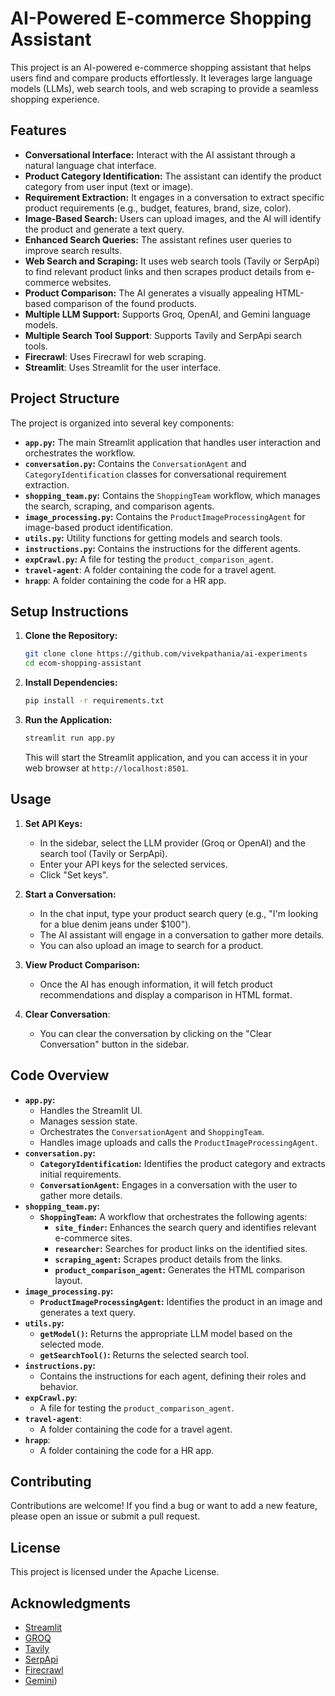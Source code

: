# AI-Powered E-commerce Shopping Assistant

This project is an AI-powered e-commerce shopping assistant that helps users find and compare products effortlessly. It leverages large language models (LLMs), web search tools, and web scraping to provide a seamless shopping experience.

## Features

-   **Conversational Interface:** Interact with the AI assistant through a natural language chat interface.
-   **Product Category Identification:** The assistant can identify the product category from user input (text or image).
-   **Requirement Extraction:** It engages in a conversation to extract specific product requirements (e.g., budget, features, brand, size, color).
-   **Image-Based Search:** Users can upload images, and the AI will identify the product and generate a text query.
-   **Enhanced Search Queries:** The assistant refines user queries to improve search results.
-   **Web Search and Scraping:** It uses web search tools (Tavily or SerpApi) to find relevant product links and then scrapes product details from e-commerce websites.
-   **Product Comparison:** The AI generates a visually appealing HTML-based comparison of the found products.
-   **Multiple LLM Support:** Supports Groq, OpenAI, and Gemini language models.
- **Multiple Search Tool Support**: Supports Tavily and SerpApi search tools.
- **Firecrawl**: Uses Firecrawl for web scraping.
- **Streamlit**: Uses Streamlit for the user interface.

## Project Structure

The project is organized into several key components:

-   **`app.py`:** The main Streamlit application that handles user interaction and orchestrates the workflow.
-   **`conversation.py`:** Contains the `ConversationAgent` and `CategoryIdentification` classes for conversational requirement extraction.
-   **`shopping_team.py`:** Contains the `ShoppingTeam` workflow, which manages the search, scraping, and comparison agents.
-   **`image_processing.py`:** Contains the `ProductImageProcessingAgent` for image-based product identification.
-   **`utils.py`:** Utility functions for getting models and search tools.
-   **`instructions.py`:** Contains the instructions for the different agents.
-   **`expCrawl.py`:** A file for testing the `product_comparison_agent`.
- **`travel-agent`**: A folder containing the code for a travel agent.
- **`hrapp`**: A folder containing the code for a HR app.

## Setup Instructions

1.  **Clone the Repository:**

    ```bash
    git clone clone https://github.com/vivekpathania/ai-experiments
    cd ecom-shopping-assistant
    ```

2.  **Install Dependencies:**

    ```bash
    pip install -r requirements.txt
    ```

3.  **Run the Application:**

    ```bash
    streamlit run app.py
    ```

    This will start the Streamlit application, and you can access it in your web browser at `http://localhost:8501`.

## Usage

1.  **Set API Keys:**
    -   In the sidebar, select the LLM provider (Groq or OpenAI) and the search tool (Tavily or SerpApi).
    -   Enter your API keys for the selected services.
    -   Click "Set keys".

2.  **Start a Conversation:**
    -   In the chat input, type your product search query (e.g., "I'm looking for a blue denim jeans under $100").
    -   The AI assistant will engage in a conversation to gather more details.
    - You can also upload an image to search for a product.

3.  **View Product Comparison:**
    -   Once the AI has enough information, it will fetch product recommendations and display a comparison in HTML format.

4. **Clear Conversation**:
    - You can clear the conversation by clicking on the "Clear Conversation" button in the sidebar.

## Code Overview

-   **`app.py`:**
    -   Handles the Streamlit UI.
    -   Manages session state.
    -   Orchestrates the `ConversationAgent` and `ShoppingTeam`.
    -   Handles image uploads and calls the `ProductImageProcessingAgent`.
-   **`conversation.py`:**
    -   **`CategoryIdentification`:** Identifies the product category and extracts initial requirements.
    -   **`ConversationAgent`:** Engages in a conversation with the user to gather more details.
-   **`shopping_team.py`:**
    -   **`ShoppingTeam`:** A workflow that orchestrates the following agents:
        -   **`site_finder`:** Enhances the search query and identifies relevant e-commerce sites.
        -   **`researcher`:** Searches for product links on the identified sites.
        -   **`scraping_agent`:** Scrapes product details from the links.
        -   **`product_comparison_agent`:** Generates the HTML comparison layout.
-   **`image_processing.py`:**
    -   **`ProductImageProcessingAgent`:** Identifies the product in an image and generates a text query.
-   **`utils.py`:**
    -   **`getModel()`:** Returns the appropriate LLM model based on the selected mode.
    -   **`getSearchTool()`:** Returns the selected search tool.
-   **`instructions.py`:**
    -   Contains the instructions for each agent, defining their roles and behavior.
- **`expCrawl.py`**:
    - A file for testing the `product_comparison_agent`.
- **`travel-agent`**:
    - A folder containing the code for a travel agent.
- **`hrapp`**:
    - A folder containing the code for a HR app.

## Contributing

Contributions are welcome! If you find a bug or want to add a new feature, please open an issue or submit a pull request.

## License

This project is licensed under the Apache License.

## Acknowledgments
- [Streamlit](https://streamlit.io)
- [GROQ](https://groq.com)
- [Tavily](https://tavily.com)
- [SerpApi](https://serpapi.com)
- [Firecrawl](https://www.firecrawl.dev/)
- [Gemini](https://aistudio.google.com/))

